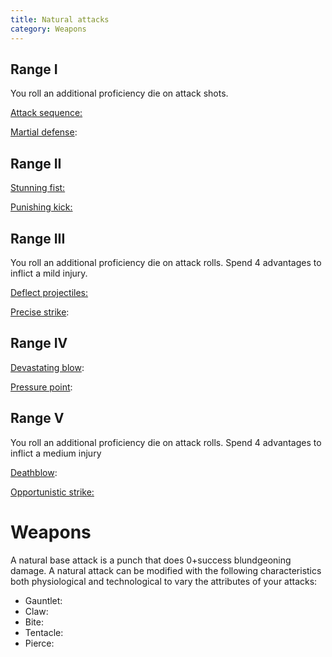 ```yaml
---
title: Natural attacks
category: Weapons
---
```


## Range I

You roll an additional proficiency die on attack shots. 

<u>Attack sequence:</u> 

<u>Martial defense</u>: 

## Range II

<u>Stunning fist:</u>

<u>Punishing kick:</u>

## Range III

You roll an additional proficiency die on attack rolls. Spend 4 advantages to inflict a mild injury.

<u>Deflect projectiles:</u> 

<u>Precise strike</u>: 

## Range IV 

<u>Devastating blow</u>: 

<u>Pressure point</u>: 

## Range V 

You roll an additional proficiency die on attack rolls. Spend 4 advantages to inflict a medium injury

<u>Deathblow</u>: 

<u>Opportunistic strike:</u> 

# Weapons

A natural base attack is a punch that does 0+success blundgeoning damage. A natural attack can be modified with the following characteristics both physiological and technological to vary the attributes of your attacks:

- Gauntlet: 
- Claw: 
- Bite: 
- Tentacle: 
- Pierce: 